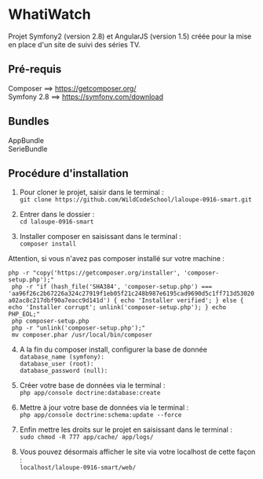 WhatiWatch
==========
Projet Symfony2 (version 2.8) et AngularJS (version 1.5) créée pour la mise en place d'un site de suivi des séries TV.

## Pré-requis

Composer ==> https://getcomposer.org/  
Symfony 2.8 ==> https://symfony.com/download

## Bundles

AppBundle  
SerieBundle  

## Procédure d'installation  
  
1. Pour cloner le projet, saisir dans le terminal :  
`git clone https://github.com/WildCodeSchool/laloupe-0916-smart.git`  
  
2. Entrer dans le dossier :  
`cd laloupe-0916-smart` 

3. Installer composer en saisissant dans le terminal :  
`composer install`  

Attention, si vous n'avez pas composer installé sur votre machine : 

`php -r "copy('https://getcomposer.org/installer', 'composer-setup.php');"`   
` php -r "if (hash_file('SHA384', 'composer-setup.php') === 'aa96f26c2b67226a324c27919f1eb05f21c248b987e6195cad9690d5c1ff713d53020a02ac8c217dbf90a7eacc9d141d') { echo 'Installer verified'; } else { echo 'Installer corrupt'; unlink('composer-setup.php'); } echo PHP_EOL;"`    
` php composer-setup.php`     
` php -r "unlink('composer-setup.php');"`   
` mv composer.phar /usr/local/bin/composer`

4. A la fin du composer install, configurer la base de donnée  
`database_name (symfony):`  
`database_user (root):`   
`database_password (null):`
  
5. Créer votre base de données via le terminal :  
`php app/console doctrine:database:create`  
  
6. Mettre à jour votre base de données via le terminal :  
`php app/console doctrine:schema:update --force`  
  
7. Enfin mettre les droits sur le projet en saisissant dans le terminal :  
`sudo chmod -R 777 app/cache/ app/logs/`  

8. Vous pouvez désormais afficher le site via votre localhost de cette façon :  
`localhost/laloupe-0916-smart/web/` 
